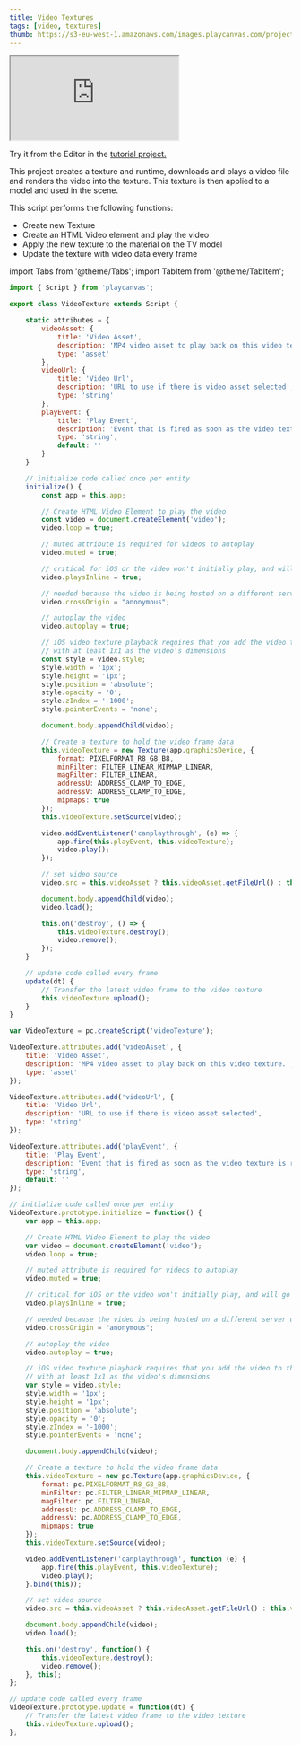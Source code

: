 ```yaml
---
title: Video Textures
tags: [video, textures]
thumb: https://s3-eu-west-1.amazonaws.com/images.playcanvas.com/projects/12/405850/WEKRBI-image-75.jpg
---
```


<div className="iframe-container">
    <iframe src="https://playcanv.as/p/6wt5T87E/" title="Video Textures" allow="camera; microphone; xr-spatial-tracking; fullscreen" allowfullscreen></iframe>
</div>

Try it from the Editor in the [tutorial project.][1]

This project creates a texture and runtime, downloads and plays a video file and renders the video into the texture. This texture is then applied to a model and used in the scene.

This script performs the following functions:

* Create new Texture
* Create an HTML Video element and play the video
* Apply the new texture to the material on the TV model
* Update the texture with video data every frame

import Tabs from '@theme/Tabs';
import TabItem from '@theme/TabItem';

<Tabs defaultValue="classic" groupId='script-code'>
<TabItem  value="esm" label="ESM">

```javascript
import { Script } from 'playcanvas';

export class VideoTexture extends Script {

    static attributes = {
        videoAsset: {
            title: 'Video Asset',
            description: 'MP4 video asset to play back on this video texture.',
            type: 'asset'
        },
        videoUrl: {
            title: 'Video Url',
            description: 'URL to use if there is video asset selected',
            type: 'string'
        },
        playEvent: {
            title: 'Play Event',
            description: 'Event that is fired as soon as the video texture is ready to play.',
            type: 'string',
            default: ''
        }
    }

    // initialize code called once per entity
    initialize() {
        const app = this.app;

        // Create HTML Video Element to play the video
        const video = document.createElement('video');
        video.loop = true;

        // muted attribute is required for videos to autoplay
        video.muted = true;

        // critical for iOS or the video won't initially play, and will go fullscreen when playing
        video.playsInline = true;

        // needed because the video is being hosted on a different server url
        video.crossOrigin = "anonymous";

        // autoplay the video
        video.autoplay = true;

        // iOS video texture playback requires that you add the video to the DOMParser
        // with at least 1x1 as the video's dimensions
        const style = video.style;
        style.width = '1px';
        style.height = '1px';
        style.position = 'absolute';
        style.opacity = '0';
        style.zIndex = '-1000';
        style.pointerEvents = 'none';

        document.body.appendChild(video);

        // Create a texture to hold the video frame data
        this.videoTexture = new Texture(app.graphicsDevice, {
            format: PIXELFORMAT_R8_G8_B8,
            minFilter: FILTER_LINEAR_MIPMAP_LINEAR,
            magFilter: FILTER_LINEAR,
            addressU: ADDRESS_CLAMP_TO_EDGE,
            addressV: ADDRESS_CLAMP_TO_EDGE,
            mipmaps: true
        });
        this.videoTexture.setSource(video);

        video.addEventListener('canplaythrough', (e) => {
            app.fire(this.playEvent, this.videoTexture);
            video.play();
        });

        // set video source
        video.src = this.videoAsset ? this.videoAsset.getFileUrl() : this.videoUrl;

        document.body.appendChild(video);
        video.load();

        this.on('destroy', () => {
            this.videoTexture.destroy();
            video.remove();
        });
    }

    // update code called every frame
    update(dt) {
        // Transfer the latest video frame to the video texture
        this.videoTexture.upload();
    }
}
```

</TabItem>
<TabItem value="classic" label="Classic">

```javascript
var VideoTexture = pc.createScript('videoTexture');

VideoTexture.attributes.add('videoAsset', {
    title: 'Video Asset',
    description: 'MP4 video asset to play back on this video texture.',
    type: 'asset'
});

VideoTexture.attributes.add('videoUrl', {
    title: 'Video Url',
    description: 'URL to use if there is video asset selected',
    type: 'string'
});

VideoTexture.attributes.add('playEvent', {
    title: 'Play Event',
    description: 'Event that is fired as soon as the video texture is ready to play.',
    type: 'string',
    default: ''
});

// initialize code called once per entity
VideoTexture.prototype.initialize = function() {
    var app = this.app;

    // Create HTML Video Element to play the video
    var video = document.createElement('video');
    video.loop = true;

    // muted attribute is required for videos to autoplay
    video.muted = true;

    // critical for iOS or the video won't initially play, and will go fullscreen when playing
    video.playsInline = true;

    // needed because the video is being hosted on a different server url
    video.crossOrigin = "anonymous";

    // autoplay the video
    video.autoplay = true;

    // iOS video texture playback requires that you add the video to the DOMParser
    // with at least 1x1 as the video's dimensions
    var style = video.style;
    style.width = '1px';
    style.height = '1px';
    style.position = 'absolute';
    style.opacity = '0';
    style.zIndex = '-1000';
    style.pointerEvents = 'none';

    document.body.appendChild(video);

    // Create a texture to hold the video frame data
    this.videoTexture = new pc.Texture(app.graphicsDevice, {
        format: pc.PIXELFORMAT_R8_G8_B8,
        minFilter: pc.FILTER_LINEAR_MIPMAP_LINEAR,
        magFilter: pc.FILTER_LINEAR,
        addressU: pc.ADDRESS_CLAMP_TO_EDGE,
        addressV: pc.ADDRESS_CLAMP_TO_EDGE,
        mipmaps: true
    });
    this.videoTexture.setSource(video);

    video.addEventListener('canplaythrough', function (e) {
        app.fire(this.playEvent, this.videoTexture);
        video.play();
    }.bind(this));

    // set video source
    video.src = this.videoAsset ? this.videoAsset.getFileUrl() : this.videoUrl;

    document.body.appendChild(video);
    video.load();

    this.on('destroy', function() {
        this.videoTexture.destroy();
        video.remove();
    }, this);
};

// update code called every frame
VideoTexture.prototype.update = function(dt) {
    // Transfer the latest video frame to the video texture
    this.videoTexture.upload();
};
```

</TabItem>
</Tabs>

[1]: https://playcanvas.com/project/405850
